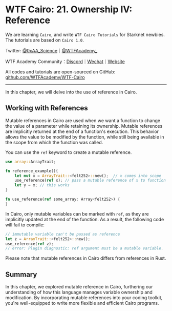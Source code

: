 # WTF Cairo: 21. Ownership IV: Reference

We are learning `Cairo`, and write `WTF Cairo Tutorials` for Starknet newbies. The tutorials are based on `Cairo 1.0`.

Twitter: [@0xAA_Science](https://twitter.com/0xAA_Science)｜[@WTFAcademy_](https://twitter.com/WTFAcademy_)

WTF Academy Community：[Discord](https://discord.wtf.academy)｜[Wechat](https://docs.google.com/forms/d/e/1FAIpQLSe4KGT8Sh6sJ7hedQRuIYirOoZK_85mizdw7vA1-YjodgJ-A/viewform?usp=sf_link)｜[Website](https://wtf.academy)

All codes and tutorials are open-sourced on GitHub: [github.com/WTFAcademy/WTF-Cairo](https://github.com/WTFAcademy/WTF-Cairo)

---

In this chapter, we will delve into the use of reference in Cairo.

## Working with References

Mutable references in Cairo are used when we want a function to change the value of a parameter while retaining its ownership. Mutable references are implicitly returned at the end of a function's execution. This behavior allows the value to be modified by the function, while still being available in the scope from which the function was called.

You can use the `ref` keyword to create a mutable reference. 

```rust
use array::ArrayTrait;

fn reference_example(){
    let mut x = ArrayTrait::<felt252>::new();  // x comes into scope
    use_reference(ref x); // pass a mutable reference of x to function
    let y = x; // this works     
}

fn use_reference(ref some_array: Array<felt252>) {
}
```

In Cairo, only mutable variables can be marked with `ref`, as they are implicitly updated at the end of the function. As a result, the following code will fail to compile:

```rust
// immutable variable can't be passed as reference
let z = ArrayTrait::<felt252>::new(); 
use_reference(ref z); 
// error: Plugin diagnostic: ref argument must be a mutable variable.
```

Please note that mutable references in Cairo differs from references in Rust.

## Summary

In this chapter, we explored mutable reference in Cairo, furthering our understanding of how this language manages variable ownership and modification. By incorporating mutable references into your coding toolkit, you're well-equipped to write more flexible and efficient Cairo programs.